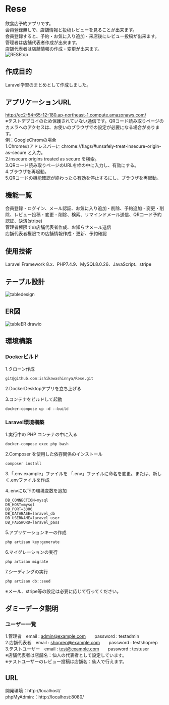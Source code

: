 # Rese
飲食店予約アプリです。  
会員登録無しで、店舗情報と投稿レビューを見ることが出来ます。  
会員登録すると、予約・お気に入り追加・来店後にレビュー投稿が出来ます。  
管理者は店舗代表者作成が出来ます。  
店舗代表者は店舗情報の作成・変更が出来ます。  
![RESEtop](https://github.com/user-attachments/assets/67f7505d-af60-4b7f-bbac-83570cce13bf)

## 作成目的  
Laravel学習のまとめとして作成しました。

## アプリケーションURL  
http://ec2-54-65-12-180.ap-northeast-1.compute.amazonaws.com/  
※テストデプロイのため保護されていない通信です。QRコード読み取りページのカメラへのアクセスは、お使いのブラウザでの設定が必要になる場合があります。  
例：GoogleChromの場合  
1.Chromeのアドレスバーに chrome://flags/#unsafely-treat-insecure-origin-as-secure と入力。  
2.Insecure origins treated as secure を検索。  
3.QRコード読み取りページのURLを枠の中に入力し、有効にする。  
4.ブラウザを再起動。  
5.QRコードの機能確認が終わったら有効を停止するにし、ブラウザを再起動。

## 機能一覧
会員登録・ログイン、メール認証、お気に入り追加・削除、予約追加・変更・削除、レビュー投稿・変更・削除、検索、リマインドメール送信、QRコード予約認証、決済(stripe)  
管理者権限での店舗代表者作成、お知らせメール送信  
店舗代表者権限での店舗情報作成・更新、予約確認  

## 使用技術
Laravel Framework 8.x、PHP7.4.9、MySQL8.0.26、JavaScript、stripe

## テーブル設計
![tabledesign](https://github.com/user-attachments/assets/28818213-4a7c-48e5-b892-30524a72ba0b)

## ER図
![tableER drawio](https://github.com/user-attachments/assets/e9079106-d414-486f-802e-4b50af12247d)

## 環境構築
### Dockerビルド

  1.クローン作成
  
    git@github.com:ishikawashinnya/Rese.git
  
  2.DockerDesktopアプリを立ち上げる

  3.コンテナをビルドして起動
  
    docker-compose up -d --build

### Laravel環境構築

  1.実行中の PHP コンテナの中に入る
  
    docker-compose exec php bash
  
  2.Composer を使用した依存関係のインストール
  
    composer install
  
  3.「.env.example」ファイルを 「.env」ファイルに命名を変更。または、新しく.envファイルを作成
  
  4..envに以下の環境変数を追加
  
    DB_CONNECTION=mysql
    DB_HOST=mysql
    DB_PORT=3306
    DB_DATABASE=laravel_db
    DB_USERNAME=laravel_user
    DB_PASSWORD=laravel_pass  
    
  5.アプリケーションキーの作成
  
    php artisan key:generate
    
  6.マイグレーションの実行
  
    php artisan migrate

  7.シーディングの実行
  
    php artisan db::seed  

  ※メール、stripe等の設定は必要に応じて行ってください。

## ダミーデータ説明
### ユーザー一覧
1.管理者　email : admin@example.com　　password : testadmin  
2.店舗代表者　email : shoprep@example.com　　password : testshoprep  
3.テストユーザー　email : test@example.com　　password : testuser  
※店舗代表者は店舗名：仙人の代表者として設定しています。  
※テストユーザーのレビュー投稿は店舗名：仙人で行えます。

## URL
開発環境：http://localhost/  
phpMyAdmin:：http://localhost:8080/
